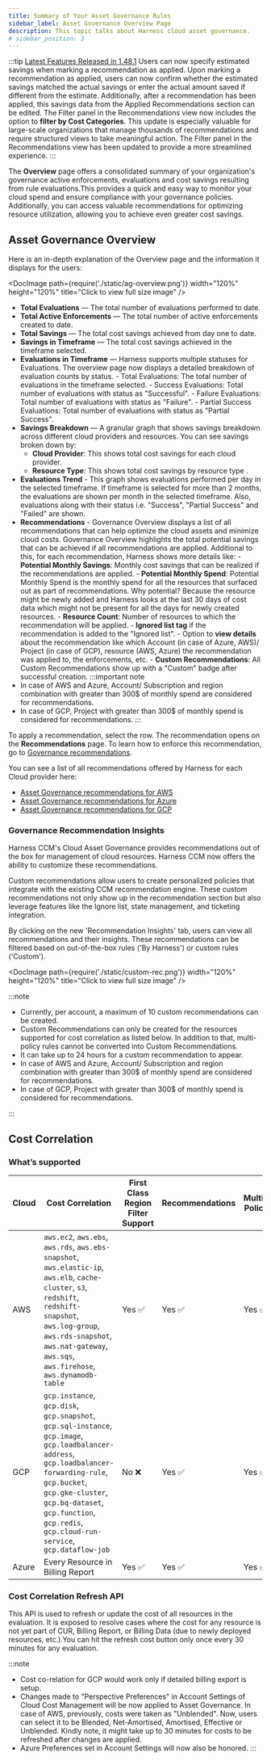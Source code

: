 ```yaml
---
title: Summary of Your Asset Governance Rules
sidebar_label: Asset Governance Overview Page
description: This topic talks about Harness cloud asset governance.
# sidebar_position: 3
---
```


:::tip [Latest Features Released in 1.48.1](/release-notes/cloud-cost-management#april-2025---version-1481)
<Tabs>
  <TabItem value="Improved Recommendation Tracking" label="Improved Recommendation Tracking">Users can now specify estimated savings when marking a recommendation as applied. Upon marking a recommendation as applied, users can now confirm whether the estimated savings matched the actual savings or enter the actual amount saved if different from the estimate. Additionally, after a recommendation has been applied, this savings data from the Applied Recommendations section can be edited. </TabItem>
  <TabItem value="Cost Categories Integration" label="Cost Categories Integration">The Filter panel in the Recommendations view now includes the option to **filter by Cost Categories**. This update is especially valuable for large-scale organizations that manage thousands of recommendations and require structured views to take meaningful action. </TabItem>
  <TabItem value="Recommendations Filter Revamp" label="Recommendations Filter Revamp">The Filter panel in the Recommendations view has been updated to provide a more streamlined experience.  </TabItem>
</Tabs>
:::

The **Overview** page offers a consolidated summary of your organization's governance active enforcements, evaluations and cost savings resulting from rule evaluations.This provides a quick and easy way to monitor your cloud spend and ensure compliance with your governance policies. Additionally, you can access valuable recommendations for optimizing resource utilization, allowing you to achieve even greater cost savings.

## Asset Governance Overview

Here is an in-depth explanation of the Overview page and the information it displays for the users:

<DocImage path={require('./static/ag-overview.png')} width="120%" height="120%" title="Click to view full size image" />

- **Total Evaluations** — The total number of evaluations performed to date.
- **Total Active Enforcements** — The total number of active enforcements created to date.
- **Total Savings** — The total cost savings achieved from day one to date.
- **Savings in Timeframe** — The total cost savings achieved in the timeframe selected.
- **Evaluations in Timeframe** — Harness supports multiple statuses for Evaluations. The overview page now displays a detailed breakdown of evaluation counts by status. - Total Evaluations: The total number of evaluations in the timeframe selected. - Success Evaluations: Total number of evaluations with status as "Successful". - Failure Evaluations: Total number of evaluations with status as "Failure". - Partial Success Evaluations: Total number of evaluations with status as "Partial Success".
- **Savings Breakdown** — A granular graph that shows savings breakdown across different cloud providers and resources. You can see savings broken down by:
  - **Cloud Provider**: This shows total cost savings for each cloud provider.
  - **Resource Type**: This shows total cost savings by resource type .
- **Evaluations Trend** - This graph shows evaluations performed per day in the selected timeframe. If timeframe is selected for more than 2 months, the evaluations are shown per month in the selected timeframe. Also, evaluations along with their status i.e. "Success", "Partial Success" and "Failed" are shown.
- **Recommendations** - Governance Overview displays a list of all recommendations that can help optimize the cloud assets and minimize cloud costs. Governance Overview highlights the total potential savings that can be achieved if all recommendations are applied.
  Additional to this, for each recommendation, Harness shows more details like: - **Potential Monthly Savings**: Monthly cost savings that can be realized if the recommendations are applied. - **Potential Monthly Spend**: Potential Monthly Spend is the monthly spend for all the resources that surfaced out as part of recommendations. Why potential? Because the resource might be newly added and Harness looks at the last 30 days of cost data which might not be present for all the days for newly created resources. - **Resource Count**: Number of resources to which the recommendation will be applied. - **Ignored list tag** if the recommendation is added to the "Ignored list". - Option to **view details** about the recommendation like which Account (in case of Azure, AWS)/ Project (in case of GCP), resource (AWS, Azure) the recommendation was applied to, the enforcements, etc. - **Custom Recommendations**: All Custom Recommendations show up with a "Custom" badge after successful creation.
  :::important note
- In case of AWS and Azure, Account/ Subscription and region combination with greater than 300$ of monthly spend are considered for recommendations.
- In case of GCP, Project with greater than 300$ of monthly spend is considered for recommendations.
  :::

To apply a recommendation, select the row. The recommendation opens on the **Recommendations** page. To learn how to enforce this recommendation, go to [Governance recommendations](/docs/cloud-cost-management/use-ccm-cost-optimization/ccm-recommendations/governance).

You can see a list of all recommendations offered by Harness for each Cloud provider here:

- [Asset Governance recommendations for AWS](https://developer.harness.io/docs/cloud-cost-management/use-ccm-cost-governance/asset-governance/aws/AWS-recommendations)
- [Asset Governance recommendations for Azure](https://developer.harness.io/docs/cloud-cost-management/use-ccm-cost-governance/asset-governance/azure/azure-recommendations)
- [Asset Governance recommendations for GCP](https://developer.harness.io/docs/cloud-cost-management/use-ccm-cost-governance/asset-governance/gcp/gcp-recommendations)

### Governance Recommendation Insights

Harness CCM's Cloud Asset Governance provides recommendations out of the box for management of cloud resources. Harness CCM now offers the ability to customize these recommendations.

Custom recommendations allow users to create personalized policies that integrate with the existing CCM recommendation engine.
These custom recommendations not only show up in the recommendation section but also leverage features like the Ignore list, state management, and ticketing integration.

By clicking on the new 'Recommendation Insights' tab, users can view all recommendations and their insights. These recommendations can be filtered based on out-of-the-box rules ('By Harness') or custom rules ('Custom').

<DocImage path={require('./static/custom-rec.png')} width="120%" height="120%" title="Click to view full size image" />

:::note

- Currently, per account, a maximum of 10 custom recommendations can be created.
- Custom Recommendations can only be created for the resources supported for cost correlation as listed below. In addition to that, multi-policy rules cannot be converted into Custom Recommendations.
- It can take up to 24 hours for a custom recommendation to appear.
- In case of AWS and Azure, Account/ Subscription and region combination with greater than 300$ of monthly spend are considered for recommendations.
- In case of GCP, Project with greater than 300$ of monthly spend is considered for recommendations.

:::

## Cost Correlation

### What’s supported

| Cloud | Cost Correlation                                                                                                                                                                                                                                                         | First Class Region Filter Support | Recommendations | Multi-Policy | Autostopping (EC2/VM/Instance) | Perspective Preferences |
| ----- | ------------------------------------------------------------------------------------------------------------------------------------------------------------------------------------------------------------------------------------------------------------------------ | --------------------------------- | --------------- | ------------ | ------------------------------ | ----------------------- |
| AWS   | `aws.ec2`, `aws.ebs`, `aws.rds`, `aws.ebs-snapshot`, `aws.elastic-ip`, `aws.elb`, `cache-cluster`, `s3`, `redshift`, `redshift-snapshot`, `aws.log-group`, `aws.rds-snapshot`, `aws.nat-gateway`, `aws.sqs`, `aws.firehose`, `aws.dynamodb-table`                        | Yes ✅                            | Yes ✅          | Yes ✅       | Yes ✅                         | Yes ✅                  |
| GCP   | `gcp.instance`, `gcp.disk`, `gcp.snapshot`, `gcp.sql-instance`, `gcp.image`, `gcp.loadbalancer-address`, `gcp.loadbalancer-forwarding-rule`, `gcp.bucket`, `gcp.gke-cluster`, `gcp.bq-dataset`, `gcp.function`, `gcp.redis`, `gcp.cloud-run-service`, `gcp.dataflow-job` | No ❌                             | Yes ✅          | Yes ✅       | No ❌                          | Yes ✅                  |
| Azure | Every Resource in Billing Report                                                                                                                                                                                                                                         | Yes ✅                            | Yes ✅          | Yes ✅       | No ❌                          | Yes ✅                  |

### Cost Correlation Refresh API

This API is used to refresh or update the cost of all resources in the evaluation. It is exposed to resolve cases where the cost for any resource is not yet part of CUR, Billing Report, or Billing Data (due to newly deployed resources, etc.).You can hit the refresh cost button only once every 30 minutes for any evaluation.

:::note

- Cost co-relation for GCP would work only if detailed billing export is setup.
- Changes made to "Perspective Preferences" in Account Settings of Cloud Cost Management will be now applied to Asset Governance. In case of AWS, previously, costs were taken as "Unblended". Now, users can select it to be Blended, Net-Amortised, Amortised, Effective or Unblended. Kindly note, it might take up to 30 minutes for costs to be refreshed after changes are applied.
- Azure Preferences set in Account Settings will now also be honored.
  :::
